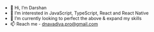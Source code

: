 - 👋 Hi, I’m Darshan
- 👀 I’m interested in JavaScript, TypeScript, React and React Native
- 🌱 I’m currently looking to perfect the above & expand my skills
- 📫 Reach me - dnavadiya.pro@gmail.com

<!---
DarshanNDK/DarshanNDK is a ✨ special ✨ repository because its `README.md` (this file) appears on your GitHub profile.
You can click the Preview link to take a look at your changes.
--->
